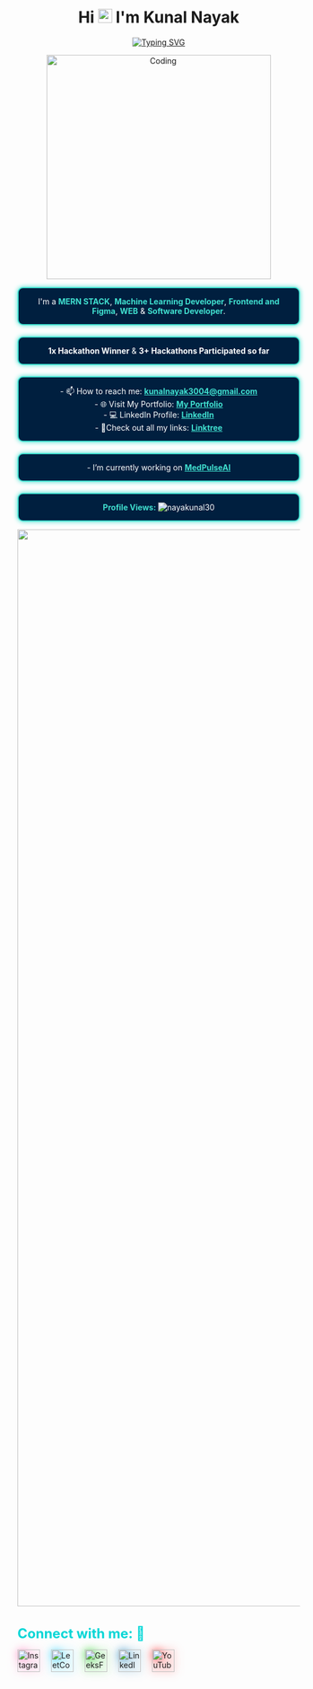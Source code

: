 <h1 align="center">Hi <img src="https://i.pinimg.com/originals/30/16/9e/30169e4a670daf12443df7d2dd140176.gif" width="25px" height="25px" /> I'm Kunal Nayak</h1>

<p align="center">
  <a href="https://git.io/typing-svg">
    <img src="https://readme-typing-svg.herokuapp.com?font=Fira+Code&size=50&center=true&vCenter=true&width=900&height=110&lines=MERN+STACK+DEVELOPER;FRONTEND+AND+UI+DEVELOPER;MACHINE+LEARNING+DEVELOPER;FIGMA+EXPERT&color=40E0D0&gradient=linear,40E0D0,00CED1" alt="Typing SVG" />
  </a>
</p>

<p align="center">
  <img align="center" alt="Coding" width="400" src="https://analyticsindiamag.com/wp-content/uploads/2018/12/programming.gif">
</p>

<p align="center" style="border: 2px solid #40E0D0; padding: 15px; border-radius: 10px; box-shadow: 0 0 8px #40E0D0; background-color: #001f3f; color: #ffffff; margin-bottom: 20px;">
  I'm a <span style="color: #40E0D0; font-weight: bold;">MERN STACK</span>, <span style="color: #40E0D0; font-weight: bold;">Machine Learning Developer</span>, <span style="color: #40E0D0; font-weight: bold;">Frontend and Figma</span>, <span style="color: #40E0D0; font-weight: bold;">WEB</span> & <span style="color: #40E0D0; font-weight: bold;">Software Developer</span>.
</p>

<p align="center" style="border: 2px solid #40E0D0; padding: 15px; border-radius: 10px; box-shadow: 0 0 8px #40E0D0; background-color: #001f3f; color: #ffffff; margin-bottom: 20px;">
  <span style="font-weight: bold;">1x Hackathon Winner</span> & <span style="font-weight: bold;">3+ Hackathons Participated so far</span>
</p>

<p align="center" style="border: 2px solid #40E0D0; padding: 15px; border-radius: 10px; box-shadow: 0 0 8px #40E0D0; background-color: #001f3f; color: #ffffff; margin-bottom: 20px;">
  - 📫 How to reach me: <a href="mailto:kunalnayak3004@gmail.com" style="color: #40E0D0; font-weight: bold;">kunalnayak3004@gmail.com</a> <br>
  - 🌐 Visit My Portfolio: <a href="https://my-portfolio-kunal-nayak.vercel.app/" target="_blank" style="color: #40E0D0; font-weight: bold;">My Portfolio</a> <br>
  - 💻 LinkedIn Profile: <a href="https://www.linkedin.com/in/kunal-nayak-74b189301/" target="_blank" style="color: #40E0D0; font-weight: bold;">LinkedIn</a><br>
  - 🌳Check out all my links: <a href="https://linktr.ee/yourlink" target="_blank" style="color: #40E0D0; font-weight: bold;">Linktree</a>
</p>

<p align="center" style="border: 2px solid #40E0D0; padding: 15px; border-radius: 10px; box-shadow: 0 0 8px #40E0D0; background-color: #001f3f; color: #ffffff; margin-bottom: 20px;">
  - I’m currently working on <a href="https://medpulseai-ml.onrender.com/" target="_blank" style="color: #40E0D0; font-weight: bold;">MedPulseAI</a>
</p>

<p align="center" style="border: 2px solid #40E0D0; padding: 15px; border-radius: 10px; box-shadow: 0 0 8px #40E0D0; background-color: #001f3f; color: #ffffff;">
  <strong style="color: #40E0D0;">Profile Views:</strong> <img src="https://komarev.com/ghpvc/?username=nayakunal30&label=&color=40E0D0&style=flat" alt="nayakunal30" />
</p>

<p align="center">
  <img src="https://www.animatedimages.org/data/media/562/animated-line-image-0184.gif" width="1920" />
</p>

<h3 align="left" style="font-size: 24px; color: #00d6d6; margin-bottom: 10px;">
    Connect with me: 🌟
</h3>

<p align="left" style="display: flex; gap: 15px; align-items: center;">
    <a href="https://instagram.com/kri_shu_18" target="blank" style="text-decoration: none; display: inline-flex; align-items: center; transition: transform 0.3s; position: relative;">
        <img align="center" src="https://raw.githubusercontent.com/rahuldkjain/github-profile-readme-generator/master/src/images/icons/Social/instagram.svg" alt="Instagram" height="40" width="40" style="filter: drop-shadow(0 0 8px rgba(255, 105, 180, 0.8));" />
        <span style="font-size: 20px; margin-left: 5px;"></span>
    </a>
    <a href="https://www.leetcode.com/kunalnayak3004" target="blank" style="text-decoration: none; display: inline-flex; align-items: center; transition: transform 0.3s; position: relative;">
        <img align="center" src="https://raw.githubusercontent.com/rahuldkjain/github-profile-readme-generator/master/src/images/icons/Social/leet-code.svg" alt="LeetCode" height="40" width="40" style="filter: drop-shadow(0 0 8px rgba(0, 204, 255, 0.8));" />
        <span style="font-size: 20px; margin-left: 5px;"></span>
    </a>
    <a href="https://auth.geeksforgeeks.org/user/kunalnayj4zk" target="blank" style="text-decoration: none; display: inline-flex; align-items: center; transition: transform 0.3s; position: relative;">
        <img align="center" src="https://raw.githubusercontent.com/rahuldkjain/github-profile-readme-generator/master/src/images/icons/Social/geeks-for-geeks.svg" alt="GeeksForGeeks" height="40" width="40" style="filter: drop-shadow(0 0 8px rgba(0, 204, 0, 0.8));" />
        <span style="font-size: 20px; margin-left: 5px;"></span>
    </a>
    <a href="https://www.linkedin.com/in/kunal-nayak-74b189301/" target="blank" style="text-decoration: none; display: inline-flex; align-items: center; transition: transform 0.3s; position: relative;">
        <img align="center" src="https://img.icons8.com/ios-filled/50/0077b5/linkedin.png" alt="LinkedIn" height="40" width="40" style="filter: drop-shadow(0 0 8px rgba(0, 119, 181, 0.8));" />
        <span style="font-size: 20px; margin-left: 5px;"></span>
    </a>
    <a href="https://www.youtube.com/@NAYAK3005" target="blank" style="text-decoration: none; display: inline-flex; align-items: center; transition: transform 0.3s; position: relative;">
        <img align="center" src="https://img.icons8.com/ios-filled/50/ff0000/youtube-play.png" alt="YouTube" height="40" width="40" style="filter: drop-shadow(0 0 8px rgba(255, 0, 0, 0.8));" />
        <span style="font-size: 20px; margin-left: 5px;"></span>
    </a>
</p>
